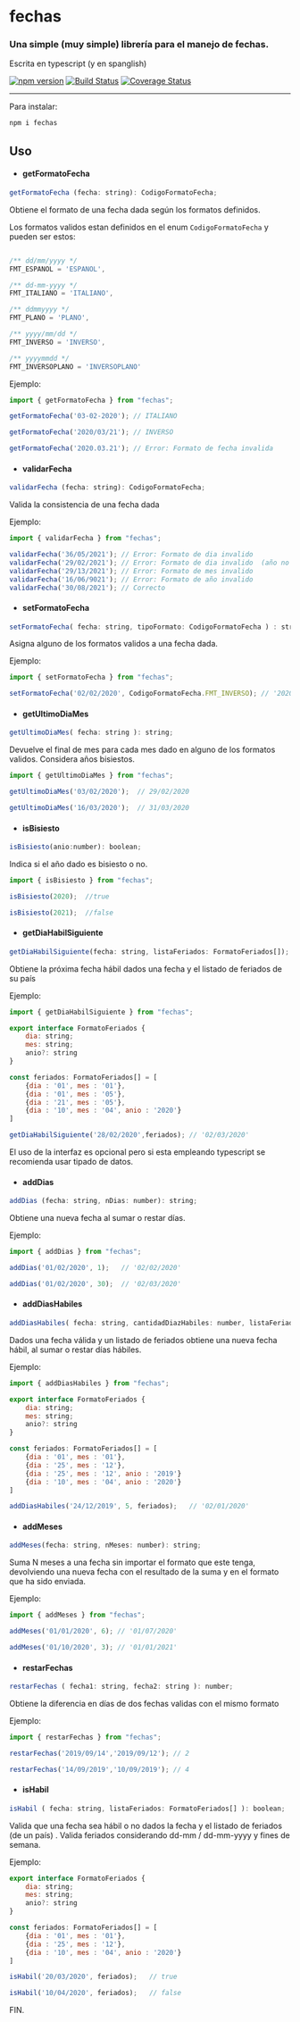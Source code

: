 # fechas
### Una simple (muy simple) librería para el manejo de fechas.

Escrita en typescript (y en spanglish)

[![npm version](https://badge.fury.io/js/fechas.svg)](https://badge.fury.io/js/fechas)
[![Build Status](https://travis-ci.org/PQMISSCMP/fechas.svg?branch=master)](https://travis-ci.com/PQMISSCMP/fechas)
[![Coverage Status](https://coveralls.io/repos/github/PQMISSCMP/fechas/badge.svg?branch=master)](https://coveralls.io/github/PQMISSCMP/fechas)

****



Para instalar:
```sh
npm i fechas
```

## Uso

- #### getFormatoFecha
```js
getFormatoFecha (fecha: string): CodigoFormatoFecha;
```

Obtiene el formato de una fecha dada según los formatos definidos.

Los formatos validos estan definidos en el enum ``CodigoFormatoFecha`` y pueden ser estos:

```js

/** dd/mm/yyyy */
FMT_ESPANOL = 'ESPANOL',

/** dd-mm-yyyy */
FMT_ITALIANO = 'ITALIANO',

/** ddmmyyyy */
FMT_PLANO = 'PLANO', 

/** yyyy/mm/dd */
FMT_INVERSO = 'INVERSO',

/** yyyymmdd */
FMT_INVERSOPLANO = 'INVERSOPLANO'
```

Ejemplo:
```js
import { getFormatoFecha } from "fechas";

getFormatoFecha('03-02-2020'); // ITALIANO

getFormatoFecha('2020/03/21'); // INVERSO

getFormatoFecha('2020.03.21'); // Error: Formato de fecha invalida

```



- #### validarFecha
```js
validarFecha (fecha: string): CodigoFormatoFecha;
```
Valida la consistencia de una fecha dada

Ejemplo:

```js
import { validarFecha } from "fechas";

validarFecha('36/05/2021'); // Error: Formato de dia invalido
validarFecha('29/02/2021'); // Error: Formato de dia invalido  (año no bisiesto)
validarFecha('29/13/2021'); // Error: Formato de mes invalido
validarFecha('16/06/9021'); // Error: Formato de año invalido
validarFecha('30/08/2021'); // Correcto

```


- #### setFormatoFecha
```js
setFormatoFecha( fecha: string, tipoFormato: CodigoFormatoFecha ) : string;
```

Asigna alguno de los formatos validos a una fecha dada. 

Ejemplo:

```js
import { setFormatoFecha } from "fechas";

setFormatoFecha('02/02/2020', CodigoFormatoFecha.FMT_INVERSO); // '2020/02/02'
```


- #### getUltimoDiaMes
```js
getUltimoDiaMes( fecha: string ): string;
```
Devuelve el final de mes para cada mes dado en alguno de los formatos validos. Considera años bisiestos.


```js
import { getUltimoDiaMes } from "fechas";

getUltimoDiaMes('03/02/2020');  // 29/02/2020

getUltimoDiaMes('16/03/2020');  // 31/03/2020

```

- #### isBisiesto
```js
isBisiesto(anio:number): boolean;
```
Indica si el año dado es bisiesto o no.

```js
import { isBisiesto } from "fechas";

isBisiesto(2020);  //true 

isBisiesto(2021);  //false 

```

- #### getDiaHabilSiguiente
```js
getDiaHabilSiguiente(fecha: string, listaFeriados: FormatoFeriados[]); string
```
Obtiene la próxima fecha hábil dados una fecha y el listado de feriados de su país

Ejemplo: 

```js
import { getDiaHabilSiguiente } from "fechas";

export interface FormatoFeriados {
    dia: string;
    mes: string;
    anio?: string
}

const feriados: FormatoFeriados[] = [
    {dia : '01', mes : '01'},
    {dia : '01', mes : '05'},
    {dia : '21', mes : '05'},
    {dia : '10', mes : '04', anio : '2020'}
]

getDiaHabilSiguiente('28/02/2020',feriados); // '02/03/2020'

```
El uso de la interfaz es opcional pero si esta empleando typescript se recomienda usar tipado de datos. 



- #### addDias
```js
addDias (fecha: string, nDias: number): string;
```
Obtiene una nueva fecha al sumar o restar días.

Ejemplo:
```js
import { addDias } from "fechas";

addDias('01/02/2020', 1);   // '02/02/2020'

addDias('01/02/2020', 30);  // '02/03/2020'
```


- #### addDiasHabiles
```js
addDiasHabiles( fecha: string, cantidadDiazHabiles: number, listaFeriados: FormatoFeriados[] ): string;
```
Dados una fecha válida y un listado de feriados obtiene una nueva fecha hábil, al sumar o restar días hábiles.

Ejemplo:

```js
import { addDiasHabiles } from "fechas";

export interface FormatoFeriados {
    dia: string;
    mes: string;
    anio?: string
}

const feriados: FormatoFeriados[] = [
    {dia : '01', mes : '01'},
    {dia : '25', mes : '12'},
    {dia : '25', mes : '12', anio : '2019'}
    {dia : '10', mes : '04', anio : '2020'}
]

addDiasHabiles('24/12/2019', 5, feriados);   // '02/01/2020'

```

- #### addMeses
```js
addMeses(fecha: string, nMeses: number): string;
```

Suma N meses a una fecha sin importar el formato que este tenga, devolviendo una nueva fecha con el resultado de la suma y en el formato que ha sido enviada.

Ejemplo:

```js
import { addMeses } from "fechas";

addMeses('01/01/2020', 6); // '01/07/2020'

addMeses('01/10/2020', 3); // '01/01/2021'

```


- #### restarFechas
```js
restarFechas ( fecha1: string, fecha2: string ): number;
```
Obtiene la diferencia en días de dos fechas validas con el mismo formato


Ejemplo:

```js
import { restarFechas } from "fechas";

restarFechas('2019/09/14','2019/09/12'); // 2

restarFechas('14/09/2019','10/09/2019'); // 4

```

- #### isHabil
```js
isHabil ( fecha: string, listaFeriados: FormatoFeriados[] ): boolean;
```
Valida que una fecha sea hábil o no dados la fecha y el listado de feriados (de un país) . Valida feriados considerando dd-mm  /  dd-mm-yyyy y fines de semana.


Ejemplo:

```js
export interface FormatoFeriados {
    dia: string;
    mes: string;
    anio?: string
}

const feriados: FormatoFeriados[] = [
    {dia : '01', mes : '01'},
    {dia : '25', mes : '12'},
    {dia : '10', mes : '04', anio : '2020'}
]

isHabil('20/03/2020', feriados);   // true

isHabil('10/04/2020', feriados);   // false

```


FIN.
